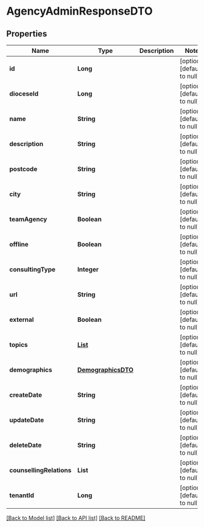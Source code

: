 # AgencyAdminResponseDTO
## Properties

| Name | Type | Description | Notes |
|------------ | ------------- | ------------- | -------------|
| **id** | **Long** |  | [optional] [default to null] |
| **dioceseId** | **Long** |  | [optional] [default to null] |
| **name** | **String** |  | [optional] [default to null] |
| **description** | **String** |  | [optional] [default to null] |
| **postcode** | **String** |  | [optional] [default to null] |
| **city** | **String** |  | [optional] [default to null] |
| **teamAgency** | **Boolean** |  | [optional] [default to null] |
| **offline** | **Boolean** |  | [optional] [default to null] |
| **consultingType** | **Integer** |  | [optional] [default to null] |
| **url** | **String** |  | [optional] [default to null] |
| **external** | **Boolean** |  | [optional] [default to null] |
| **topics** | [**List**](TopicDTO.md) |  | [optional] [default to null] |
| **demographics** | [**DemographicsDTO**](DemographicsDTO.md) |  | [optional] [default to null] |
| **createDate** | **String** |  | [optional] [default to null] |
| **updateDate** | **String** |  | [optional] [default to null] |
| **deleteDate** | **String** |  | [optional] [default to null] |
| **counsellingRelations** | **List** |  | [optional] [default to null] |
| **tenantId** | **Long** |  | [optional] [default to null] |

[[Back to Model list]](../README.md#documentation-for-models) [[Back to API list]](../README.md#documentation-for-api-endpoints) [[Back to README]](../README.md)

